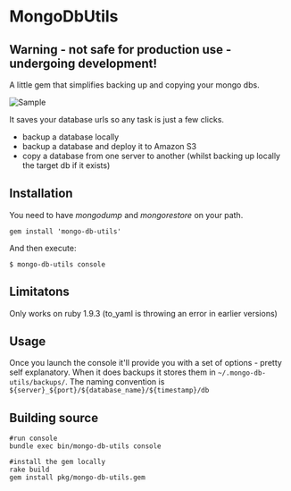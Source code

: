 # MongoDbUtils

## Warning - not safe for production use - undergoing development!

A little gem that simplifies backing up and copying your mongo dbs.

![Sample](https://github.com/edeustace/mongo-db-utils/raw/master/images/sample.png)

It saves your database urls so any task is just a few clicks.

* backup a database locally
* backup a database and deploy it to Amazon S3
* copy a database from one server to another (whilst backing up locally the target db if it exists)




## Installation

You need to have *mongodump* and *mongorestore* on your path.

    gem install 'mongo-db-utils'

And then execute:

    $ mongo-db-utils console


## Limitatons

Only works on ruby 1.9.3 (to_yaml is throwing an error in earlier versions)

## Usage
Once you launch the console it'll provide you with a set of options - pretty self explanatory.
When it does backups it stores them in ````~/.mongo-db-utils/backups/````. The naming convention is ````${server}_${port}/${database_name}/${timestamp}/db````


## Building source

    #run console
    bundle exec bin/mongo-db-utils console

    #install the gem locally
    rake build
    gem install pkg/mongo-db-utils.gem

